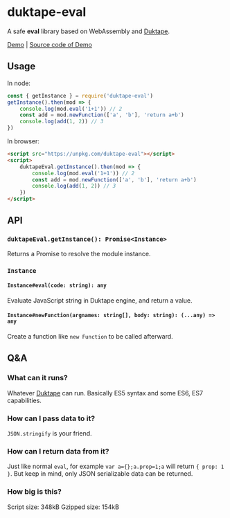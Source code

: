 # duktape-eval

A safe **eval** library based on WebAssembly and [Duktape](https://duktape.org/).

[Demo](https://gh.maple3142.net/maple3142/duktape-eval/ae198189baf244ff062901475e8877637d265df3/example/example.html) | [Source code of Demo](https://github.com/maple3142/duktape-eval/blob/master/example/example.html)

## Usage

In node:

```js
const { getInstance } = require('duktape-eval')
getInstance().then(mod => {
	console.log(mod.eval('1+1')) // 2
	const add = mod.newFunction(['a', 'b'], 'return a+b')
	console.log(add(1, 2)) // 3
})
```

In browser:

```html
<script src="https://unpkg.com/duktape-eval"></script>
<script>
	duktapeEval.getInstance().then(mod => {
		console.log(mod.eval('1+1')) // 2
		const add = mod.newFunction(['a', 'b'], 'return a+b')
		console.log(add(1, 2)) // 3
	})
</script>
```

## API

### `duktapeEval.getInstance(): Promise<Instance>`

Returns a Promise to resolve the module instance.

### `Instance`

#### `Instance#eval(code: string): any`

Evaluate JavaScript string in Duktape engine, and return a value.

#### `Instance#newFunction(argnames: string[], body: string): (...any) => any`

Create a function like `new Function` to be called afterward.

## Q&A

### What can it runs?

Whatever [Duktape](https://duktape.org/) can run. Basically ES5 syntax and some ES6, ES7 capabilities.

### How can I pass data to it?

`JSON.stringify` is your friend.

### How can I return data from it?

Just like normal `eval`, for example `var a={};a.prop=1;a` will return `{ prop: 1 }`. But keep in mind, only JSON serializable data can be returned.

### How big is this?

Script size: 348kB
Gzipped size: 154kB
